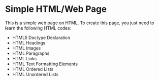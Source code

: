 # Simple HTML/Web Page
This is a simple web page on HTML. To create this page, you just need to learn the following HTML codes:
- HTML5 Doctype Declaration
- HTML Headings
- HTML Images
- HTML Paragraphs
- HTML Links
- HTML Text Formatting Elements
- HTML Ordered Lists
- HTML Unordered Lists